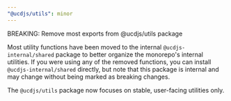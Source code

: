 ```yaml
---
"@ucdjs/utils": minor
---
```


BREAKING: Remove most exports from @ucdjs/utils package

Most utility functions have been moved to the internal `@ucdjs-internal/shared` package to better organize the monorepo's internal utilities. If you were using any of the removed functions, you can install `@ucdjs-internal/shared` directly, but note that this package is internal and may change without being marked as breaking changes.

The `@ucdjs/utils` package now focuses on stable, user-facing utilities only.
